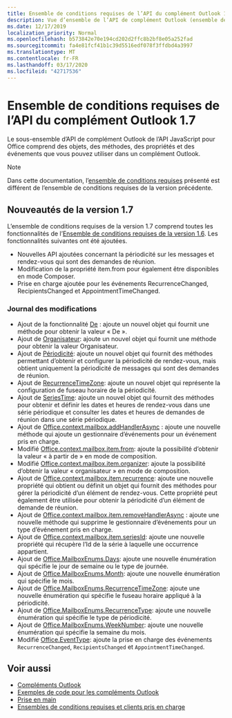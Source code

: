 ```yaml
---
title: Ensemble de conditions requises de l’API du complément Outlook 1.7
description: Vue d’ensemble de l’API de complément Outlook (ensemble de conditions requises 1,7)
ms.date: 12/17/2019
localization_priority: Normal
ms.openlocfilehash: b573842e70e194cd202d2ffc8b2bf8e05a252fad
ms.sourcegitcommit: fa4e81fcf41b1c39d5516edf078f3ffdbd4a3997
ms.translationtype: MT
ms.contentlocale: fr-FR
ms.lasthandoff: 03/17/2020
ms.locfileid: "42717536"
---
```

# <a name="outlook-add-in-api-requirement-set-17"></a>Ensemble de conditions requises de l’API du complément Outlook 1.7

Le sous-ensemble d’API de complément Outlook de l’API JavaScript pour Office comprend des objets, des méthodes, des propriétés et des événements que vous pouvez utiliser dans un complément Outlook.

> [!NOTE]
> Dans cette documentation, l’[ensemble de conditions requises](../../requirement-sets/outlook-api-requirement-sets.md) présenté est différent de l’ensemble de conditions requises de la version précédente.

## <a name="whats-new-in-17"></a>Nouveautés de la version 1.7

L’ensemble de conditions requises de la version 1.7 comprend toutes les fonctionnalités de l’[Ensemble de conditions requises de la version 1.6](../requirement-set-1.6/outlook-requirement-set-1.6.md). Les fonctionnalités suivantes ont été ajoutées.

- Nouvelles API ajoutées concernant la périodicité sur les messages et rendez-vous qui sont des demandes de réunion.
- Modification de la propriété item.from pour également être disponibles en mode Composer.
- Prise en charge ajoutée pour les événements RecurrenceChanged, RecipientsChanged et AppointmentTimeChanged.

### <a name="change-log"></a>Journal des modifications

- Ajout de la fonctionnalité [De](/javascript/api/outlook/office.from?view=outlook-js-1.7) : ajoute un nouvel objet qui fournit une méthode pour obtenir la valeur « De ».
- Ajout de [Organisateur](/javascript/api/outlook/office.organizer?view=outlook-js-1.7): ajoute un nouvel objet qui fournit une méthode pour obtenir la valeur Organisateur.
- Ajout de [Périodicité](/javascript/api/outlook/office.recurrence?view=outlook-js-1.7): ajoute un nouvel objet qui fournit des méthodes permettant d’obtenir et configurer la périodicité de rendez-vous, mais obtient uniquement la périodicité de messages qui sont des demandes de réunion.
- Ajout de [RecurrenceTimeZone](/javascript/api/outlook/office.recurrencetimezone?view=outlook-js-1.7): ajoute un nouvel objet qui représente la configuration de fuseau horaire de la périodicité.
- Ajout de [SeriesTime](/javascript/api/outlook/office.seriestime?view=outlook-js-1.7): ajoute un nouvel objet qui fournit des méthodes pour obtenir et définir les dates et heures de rendez-vous dans une série périodique et consulter les dates et heures de demandes de réunion dans une série périodique.
- Ajout de [Office.context.mailbox.addHandlerAsync](office.context.mailbox.item.md#methods) : ajoute une nouvelle méthode qui ajoute un gestionnaire d’événements pour un événement pris en charge.
- Modifié [Office.context.mailbox.item.from](office.context.mailbox.item.md#properties): ajoute la possibilité d’obtenir la valeur « à partir de » en mode de composition.
- Modifié [Office.context.mailbox.item.organizer](office.context.mailbox.item.md#properties): ajoute la possibilité d’obtenir la valeur « organisateur » en mode de composition.
- Ajout de [Office.context.mailbox.item.recurrence](office.context.mailbox.item.md#properties): ajoute une nouvelle propriété qui obtient ou définit un objet qui fournit des méthodes pour gérer la périodicité d’un élément de rendez-vous. Cette propriété peut également être utilisée pour obtenir la périodicité d’un élément de demande de réunion.
- Ajout de [Office.context.mailbox.item.removeHandlerAsync](office.context.mailbox.item.md#methods) : ajoute une nouvelle méthode qui supprime le gestionnaire d’événements pour un type d’événement pris en charge.
- Ajout de [Office.context.mailbox.item.seriesId](office.context.mailbox.item.md#properties): ajoute une nouvelle propriété qui récupère l’Id de la série à laquelle une occurrence appartient.
- Ajout de [Office.MailboxEnums.Days](/javascript/api/outlook/office.mailboxenums.days?view=outlook-js-1.7): ajoute une nouvelle énumération qui spécifie le jour de semaine ou le type de journée.
- Ajout de [Office.MailboxEnums.Month](/javascript/api/outlook/office.mailboxenums.month?view=outlook-js-1.7): ajoute une nouvelle énumération qui spécifie le mois.
- Ajout de [Office.MailboxEnums.RecurrenceTimeZone](/javascript/api/outlook/office.mailboxenums.recurrencetimezone?view=outlook-js-1.7): ajoute une nouvelle énumération qui spécifie le fuseau horaire appliqué à la périodicité.
- Ajout de [Office.MailboxEnums.RecurrenceType](/javascript/api/outlook/office.mailboxenums.recurrencetype?view=outlook-js-1.7): ajoute une nouvelle énumération qui spécifie le type de périodicité.
- Ajout de [Office.MailboxEnums.WeekNumber](/javascript/api/outlook/office.mailboxenums.weeknumber?view=outlook-js-1.7): ajoute une nouvelle énumération qui spécifie la semaine du mois.
- Modifié [Office.EventType](/javascript/api/office/office.eventtype): ajoute la prise en charge des événements `RecurrenceChanged`, `RecipientsChanged` et `AppointmentTimeChanged`.

## <a name="see-also"></a>Voir aussi

- [Compléments Outlook](../../../outlook/outlook-add-ins-overview.md)
- [Exemples de code pour les compléments Outlook](https://developer.microsoft.com/outlook/gallery/?filterBy=Outlook,Samples,Add-ins)
- [Prise en main](../../../quickstarts/outlook-quickstart.md)
- [Ensembles de conditions requises et clients pris en charge](../../requirement-sets/outlook-api-requirement-sets.md)
